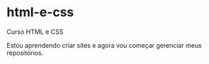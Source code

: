 # html-e-css
 Curso HTML e CSS

Estou aprendendo criar sites e agora vou começar gerenciar meus repositórios. 